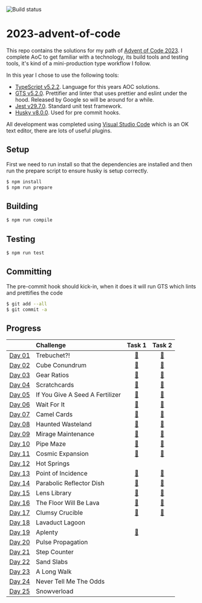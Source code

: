![Build status](https://github.com/andrewfitzy/2023-advent-of-code/actions/workflows/build_and_test.yml/badge.svg)

# 2023-advent-of-code

This repo contains the solutions for my path of [Advent of Code 2023](https://adventofcode.com/2023). I complete AoC to get familiar with a technology, its build tools and testing tools, it's kind of a mini-production type workflow I follow.

In this year I chose to use the following tools:
- [TypeScript v5.2.2](https://www.typescriptlang.org/docs/handbook/release-notes/typescript-5-2.html). Language for this years AOC solutions.
- [GTS v5.2.0](https://github.com/google/gts). Prettifier and linter that uses prettier and eslint under the hood. Released by Google so will be around for a while.
- [Jest v29.7.0](https://jestjs.io/docs/getting-started). Standard unit test framework.
- [Husky v8.0.0](https://typicode.github.io/husky/). Used for pre commit hooks.


All development was completed using [Visual Studio Code](https://code.visualstudio.com) which is an OK text editor, there are lots of useful plugins.

## Setup
First we need to run install so that the dependencies are installed and then run the prepare script to ensure husky is setup correctly.
```bash
$ npm install
$ npm run prepare
```

## Building
```bash
$ npm run compile
```

## Testing
```bash
$ npm run test
```

## Committing
The pre-commit hook should kick-in, when it does it will run GTS which lints and prettifies the code
```bash
$ git add --all
$ git commit -a
```

## Progress
|                                                | Challenge                       |                                                            Task 1                             |                                            Task 2                                            |
|:-----------------------------------------------|:--------------------------------|:---------------------------------------------------------------------------------------------:|:--------------------------------------------------------------------------------------------:|
| [Day 01](https://adventofcode.com/2023/day/1)  | Trebuchet?!                     | [🌟](https://github.com/andrewfitzy/2023-advent-of-code/blob/main/src/day_01/solution_pt1.ts) | [🌟](https://github.com/andrewfitzy/2023-advent-of-code/blob/main/src/day_01/solution_pt2.ts) |
| [Day 02](https://adventofcode.com/2023/day/2)  | Cube Conundrum                  | [🌟](https://github.com/andrewfitzy/2023-advent-of-code/blob/main/src/day_02/solution_pt1.ts) | [🌟](https://github.com/andrewfitzy/2023-advent-of-code/blob/main/src/day_02/solution_pt2.ts) |
| [Day 03](https://adventofcode.com/2023/day/3)  | Gear Ratios                     | [🌟](https://github.com/andrewfitzy/2023-advent-of-code/blob/main/src/day_03/solution_pt1.ts) | [🌟](https://github.com/andrewfitzy/2023-advent-of-code/blob/main/src/day_03/solution_pt2.ts) |
| [Day 04](https://adventofcode.com/2023/day/4)  | Scratchcards                    | [🌟](https://github.com/andrewfitzy/2023-advent-of-code/blob/main/src/day_04/solution_pt1.ts) | [🌟](https://github.com/andrewfitzy/2023-advent-of-code/blob/main/src/day_04/solution_pt2.ts) |
| [Day 05](https://adventofcode.com/2023/day/5)  | If You Give A Seed A Fertilizer | [🌟](https://github.com/andrewfitzy/2023-advent-of-code/blob/main/src/day_05/solution_pt1.ts) | [🌟](https://github.com/andrewfitzy/2023-advent-of-code/blob/main/src/day_05/solution_pt2.ts) |
| [Day 06](https://adventofcode.com/2023/day/6)  | Wait For It                     | [🌟](https://github.com/andrewfitzy/2023-advent-of-code/blob/main/src/day_06/solution_pt1.ts) | [🌟](https://github.com/andrewfitzy/2023-advent-of-code/blob/main/src/day_06/solution_pt2.ts) |
| [Day 07](https://adventofcode.com/2023/day/7)  | Camel Cards                     | [🌟](https://github.com/andrewfitzy/2023-advent-of-code/blob/main/src/day_07/solution_pt1.ts) | [🌟](https://github.com/andrewfitzy/2023-advent-of-code/blob/main/src/day_07/solution_pt2.ts) |
| [Day 08](https://adventofcode.com/2023/day/8)  | Haunted Wasteland               | [🌟](https://github.com/andrewfitzy/2023-advent-of-code/blob/main/src/day_08/solution_pt1.ts) | [🌟](https://github.com/andrewfitzy/2023-advent-of-code/blob/main/src/day_08/solution_pt2.ts) |
| [Day 09](https://adventofcode.com/2023/day/9)  | Mirage Maintenance              | [🌟](https://github.com/andrewfitzy/2023-advent-of-code/blob/main/src/day_09/solution_pt1.ts) | [🌟](https://github.com/andrewfitzy/2023-advent-of-code/blob/main/src/day_09/solution_pt2.ts) |
| [Day 10](https://adventofcode.com/2023/day/10) | Pipe Maze                       | [🌟](https://github.com/andrewfitzy/2023-advent-of-code/blob/main/src/day_10/solution_pt1.ts) | [🌟](https://github.com/andrewfitzy/2023-advent-of-code/blob/main/src/day_10/solution_pt2.ts) |
| [Day 11](https://adventofcode.com/2023/day/11) | Cosmic Expansion                | [🌟](https://github.com/andrewfitzy/2023-advent-of-code/blob/main/src/day_11/solution_pt1.ts) | [🌟](https://github.com/andrewfitzy/2023-advent-of-code/blob/main/src/day_11/solution_pt2.ts) |
| [Day 12](https://adventofcode.com/2023/day/12) | Hot Springs                     | | |
| [Day 13](https://adventofcode.com/2023/day/13) | Point of Incidence              | [🌟](https://github.com/andrewfitzy/2023-advent-of-code/blob/main/src/day_13/solution_pt1.ts) | [🌟](https://github.com/andrewfitzy/2023-advent-of-code/blob/main/src/day_13/solution_pt2.ts) |
| [Day 14](https://adventofcode.com/2023/day/14) | Parabolic Reflector Dish        | [🌟](https://github.com/andrewfitzy/2023-advent-of-code/blob/main/src/day_14/solution_pt1.ts) | [🌟](https://github.com/andrewfitzy/2023-advent-of-code/blob/main/src/day_14/solution_pt2.ts) |
| [Day 15](https://adventofcode.com/2023/day/15) | Lens Library                    | [🌟](https://github.com/andrewfitzy/2023-advent-of-code/blob/main/src/day_15/solution_pt1.ts) | [🌟](https://github.com/andrewfitzy/2023-advent-of-code/blob/main/src/day_15/solution_pt2.ts) |
| [Day 16](https://adventofcode.com/2023/day/16) | The Floor Will Be Lava          | [🌟](https://github.com/andrewfitzy/2023-advent-of-code/blob/main/src/day_16/solution_pt1.ts) | [🌟](https://github.com/andrewfitzy/2023-advent-of-code/blob/main/src/day_16/solution_pt2.ts) |
| [Day 17](https://adventofcode.com/2023/day/17) | Clumsy Crucible                 | [🌟](https://github.com/andrewfitzy/2023-advent-of-code/blob/main/src/day_17/solution_pt1.ts) | [🌟](https://github.com/andrewfitzy/2023-advent-of-code/blob/main/src/day_17/solution_pt2.ts) |
| [Day 18](https://adventofcode.com/2023/day/18) | Lavaduct Lagoon                 | | |
| [Day 19](https://adventofcode.com/2023/day/19) | Aplenty                         | [🌟](https://github.com/andrewfitzy/2023-advent-of-code/blob/main/src/day_19/solution_pt1.ts) | |
| [Day 20](https://adventofcode.com/2023/day/20) | Pulse Propagation               | | |
| [Day 21](https://adventofcode.com/2023/day/21) | Step Counter                    | | |
| [Day 22](https://adventofcode.com/2023/day/22) | Sand Slabs                      | | |
| [Day 23](https://adventofcode.com/2023/day/23) | A Long Walk                     | | |
| [Day 24](https://adventofcode.com/2023/day/24) | Never Tell Me The Odds          | | |
| [Day 25](https://adventofcode.com/2023/day/25) | Snowverload                     | | |